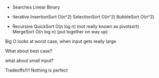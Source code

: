 - Searches
Linear
Binary


- Iterative
InsertionSort   O(n^2)
SelectionSort   O(n^2)
BubbleSort      O(n^2)   

- Recursive
QuickSort   O(n log n) (not really known as pivotsort)
MergeSort   O(n log n) (put together on way up)

Big O looks at worst case, when input gets really large

What about best case?

what about small input?

Tradeoffs!!!!
Nothing is perfect